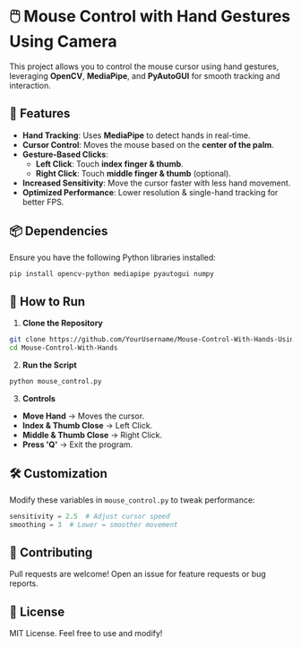 # 🖱️ Mouse Control with Hand Gestures Using Camera

This project allows you to control the mouse cursor using hand gestures, leveraging **OpenCV**, **MediaPipe**, and **PyAutoGUI** for smooth tracking and interaction.

## 🚀 Features
- **Hand Tracking**: Uses **MediaPipe** to detect hands in real-time.
- **Cursor Control**: Moves the mouse based on the **center of the palm**.
- **Gesture-Based Clicks**:
  - **Left Click**: Touch **index finger & thumb**.
  - **Right Click**: Touch **middle finger & thumb** (optional).
- **Increased Sensitivity**: Move the cursor faster with less hand movement.
- **Optimized Performance**: Lower resolution & single-hand tracking for better FPS.

## 📦 Dependencies
Ensure you have the following Python libraries installed:
```bash
pip install opencv-python mediapipe pyautogui numpy
```

## 📜 How to Run
1. **Clone the Repository**
```bash
git clone https://github.com/YourUsername/Mouse-Control-With-Hands-Using-Camera.git
cd Mouse-Control-With-Hands
```

2. **Run the Script**
```bash
python mouse_control.py
```

3. **Controls**
- **Move Hand** → Moves the cursor.
- **Index & Thumb Close** → Left Click.
- **Middle & Thumb Close** → Right Click.
- **Press 'Q'** → Exit the program.

## 🛠️ Customization
Modify these variables in `mouse_control.py` to tweak performance:
```python
sensitivity = 2.5  # Adjust cursor speed
smoothing = 3  # Lower = smoother movement
```


## 🤝 Contributing
Pull requests are welcome! Open an issue for feature requests or bug reports.

## 📜 License
MIT License. Feel free to use and modify!

